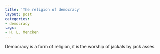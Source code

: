 ```yaml
---
title: 'The religion of democracy'
layout: post
categories:
- democracy
tags:
- H. L. Mencken
---
```


Democracy is a form of religion, it is the worship of jackals by jack asses.